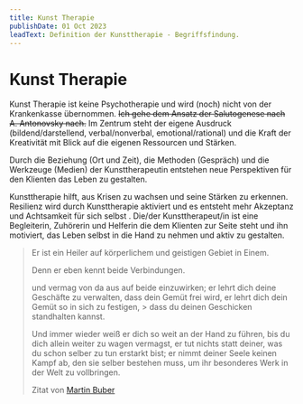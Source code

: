 ```yaml
---
title: Kunst Therapie
publishDate: 01 Oct 2023
leadText: Definition der Kunsttherapie - Begriffsfindung. 
---
```


# Kunst Therapie

Kunst Therapie  ist keine Psychotherapie und wird (noch) nicht von der Krankenkasse übernommen. ~~Ich gehe  dem Ansatz der Salutogenese nach A. Antonovsky nach.~~ Im Zentrum steht der eigene Ausdruck (bildend/darstellend, verbal/nonverbal, emotional/rational) und die Kraft der Kreativität mit Blick auf die eigenen Ressourcen und Stärken.

Durch die Beziehung (Ort und Zeit), die Methoden (Gespräch) und die Werkzeuge (Medien) der Kunsttherapeutin entstehen neue Perspektiven für den Klienten das Leben zu gestalten.

Kunsttherapie hilft, aus Krisen zu wachsen und seine Stärken zu erkennen. Resilienz wird durch Kunsttherapie aktiviert und es entsteht mehr Akzeptanz und Achtsamkeit für sich selbst . Die/der Kunsttherapeut/in ist eine Begleiterin, Zuhörerin und Helferin die dem Klienten zur Seite steht und ihn motiviert, das Leben selbst in die Hand zu nehmen und aktiv zu gestalten.

> Er ist ein Heiler auf körperlichem und geistigen Gebiet in Einem.
>
> Denn er eben kennt beide Verbindungen.
>
> und vermag von da aus auf beide einzuwirken;
> er lehrt dich deine Geschäfte zu verwalten,
> dass dein Gemüt frei wird,
> er lehrt dich dein Gemüt so in sich zu festigen, > dass du deinen Geschicken standhalten kannst.
>
> Und immer wieder weiß er dich so weit an der Hand zu führen,
> bis du dich allein weiter zu wagen vermagst,
> er tut nichts statt deiner,
> was du schon selber zu tun erstarkt bist;
> er nimmt deiner Seele keinen Kampf ab,
> den sie selber bestehen muss,
> um ihr besonderes Werk in der Welt zu vollbringen.
>
> Zitat von [Martin Buber](https://de.wikipedia.org/wiki/Martin_Buber)
